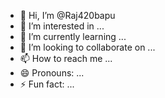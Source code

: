 - 👋 Hi, I’m @Raj420bapu
- 👀 I’m interested in ...
- 🌱 I’m currently learning ...
- 💞️ I’m looking to collaborate on ...
- 📫 How to reach me ...
- 😄 Pronouns: ...
- ⚡ Fun fact: ...

<!---
Raj420bapu/Raj420bapu is a ✨ special ✨ repository because its `README.md` (this file) appears on your GitHub profile.
You can click the Preview link to take a look at your changes.
--->
